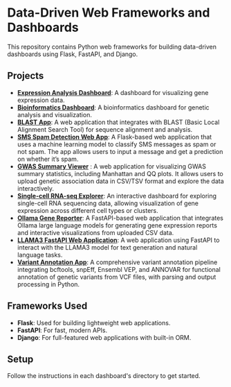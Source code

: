 # Data-Driven Web Frameworks and Dashboards

This repository contains Python web frameworks for building data-driven dashboards using Flask, FastAPI, and Django.

## Projects

- **[Expression Analysis Dashboard](expression-analysis-dashboard/README.md)**: A dashboard for visualizing gene expression data.
- **[Bioinformatics Dashboard](interactive-bioinformatics-dashboard/README.md)**: A bioinformatics dashboard for genetic analysis and visualization.
- **[BLAST App](blast_app/README.md)**: A web application that integrates with BLAST (Basic Local Alignment Search Tool) for sequence alignment and analysis.
- **[SMS Spam Detection Web App](ml-inference-web-platforms/README.md)**: A Flask-based web application that uses a machine learning model to classify SMS messages as spam or not spam. The app allows users to input a message and get a prediction on whether it’s spam.
- **[GWAS Summary Viewer](gwas-summary-viewer/README.md)** : A web application for visualizing GWAS summary statistics, including Manhattan and QQ plots. It allows users to upload genetic association data in CSV/TSV format and explore the data interactively.
- **[Single-cell RNA-seq Explorer](single-cell-rna-seq-explorer/README.md)**: An interactive dashboard for exploring single-cell RNA sequencing data, allowing visualization of gene expression across different cell types or clusters.
- **[Ollama Gene Reporter](ollama_gene_reporter/README.md)**: A FastAPI-based web application that integrates Ollama large language models for generating gene expression reports and interactive visualizations from uploaded CSV data.
- **[LLAMA3 FastAPI Web Application](llama3-fastapi-web/README.md)**: A web application using FastAPI to interact with the LLAMA3 model for text generation and natural language tasks.
- **[Variant Annotation App](variant-annotation-app)**: A comprehensive variant annotation pipeline integrating bcftools, snpEff, Ensembl VEP, and ANNOVAR for functional annotation of genetic variants from VCF files, with parsing and output processing in Python.


## Frameworks Used

- **Flask**: Used for building lightweight web applications.
- **FastAPI**: For fast, modern APIs.
- **Django**: For full-featured web applications with built-in ORM.

## Setup

Follow the instructions in each dashboard's directory to get started.

